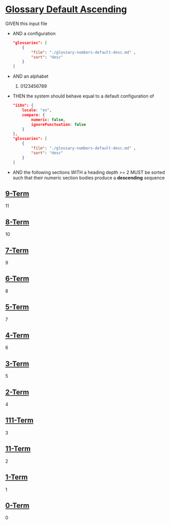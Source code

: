 # [Glossary Default Ascending](#glossary-default-ascending)

GIVEN this input file

-   AND a configuration

    ```json
    "glossaries": [
        {
            "file": "./glossary-numbers-default-desc.md" ,
            "sort": "desc"
        }
    ]
    ```

-   AND an alphabet
    1.  0123456789

-   THEN the system should behave equal to a default configuration of

    ```json
    "i18n": {
        locale: "en",
        compare: {
            numeric: false,
            ignorePunctuation: false
        }
    },
    "glossaries": [
        {
            "file": "./glossary-numbers-default-desc.md" ,
            "sort": "desc"
        }
    ]
    ```

-   AND the following sections WITH a heading depth >= 2 MUST be sorted such that their numeric section bodies produce a **descending** sequence

## [9-Term](#9-term)

11

## [8-Term](#8-term)

10

## [7-Term](#7-term)

9

## [6-Term](#6-term)

8

## [5-Term](#5-term)

7

## [4-Term](#4-term)

6

## [3-Term](#3-term)

5

## [2-Term](#2-term)

4

## [111-Term](#111-term)

3

## [11-Term](#11-term)

2

## [1-Term](#1-term)

1

## [0-Term](#0-term)

0

